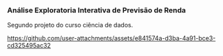 ### Análise Exploratoria Interativa de Previsão de Renda

Segundo projeto do curso ciência de dados.



https://github.com/user-attachments/assets/e841574a-d3ba-4a91-bce3-cd325495ac32

